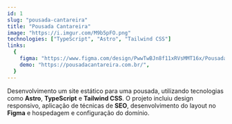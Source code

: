 ```yaml
---
id: 1
slug: "pousada-cantareira"
title: "Pousada Cantareira"
image: "https://i.imgur.com/M9b5pFO.png"
technologies: ["TypeScript", "Astro", "Tailwind CSS"]
links:
  {
    figma: "https://www.figma.com/design/PwwTwBJn8f11xRVsMMT16x/Pousada-Cantareira?node-id=0-1&t=qkk0Jn5cmLY2sF2c-1",
    demo: "https://pousadacantareira.com.br/",
  }
---
```


Desenvolvimento um site estático para uma pousada, utilizando tecnologias como **Astro**, **TypeScript** e **Tailwind CSS**. O projeto incluiu design responsivo, aplicação de técnicas de **SEO**, desenvolvimento do layout no **Figma** e hospedagem e configuração do domínio.
